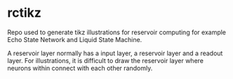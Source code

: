 # rctikz
Repo used to generate tikz illustrations for reservoir computing for example Echo State Network and Liquid State Machine.

A reservoir layer normally has a input layer, a reservoir layer and a readout layer. For illustrations, it is difficult to draw the reservoir layer where neurons within connect with each other randomly.
